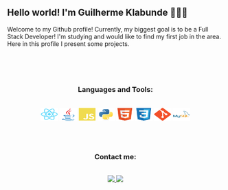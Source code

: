 ## Hello world! I'm Guilherme Klabunde 👋🇧🇷

Welcome to my Github profile! Currently, my biggest goal is to be a Full Stack Developer! 
I'm studying and would like to find my first job in the area. Here in this profile I present some projects. 

<br><br><br>

<h3 align="center">Languages and Tools:</h3>
<div align="center" valign="top"><br>  
  <img align="center" alt="ReactJS" height="30" width="40" src="https://raw.githubusercontent.com/devicons/devicon/master/icons/react/react-original.svg">
  <img align="center" alt="Java" height="30" width="40" src="https://raw.githubusercontent.com/devicons/devicon/master/icons/java/java-original.svg">
  <img align="center" alt="Js" height="30" width="40" src="https://raw.githubusercontent.com/devicons/devicon/master/icons/javascript/javascript-plain.svg">
  <img align="center" alt="Python" height="30" width="40" src="https://raw.githubusercontent.com/devicons/devicon/master/icons/python/python-original.svg">
  <img align="center" alt="HTML" height="30" width="40" src="https://raw.githubusercontent.com/devicons/devicon/master/icons/html5/html5-original.svg">
  <img align="center" alt="CSS" height="30" width="40" src="https://raw.githubusercontent.com/devicons/devicon/master/icons/css3/css3-original.svg">
  <img align="center" alt="git" height="30" width="40" src="https://raw.githubusercontent.com/devicons/devicon/master/icons/git/git-original.svg">
  <img align="center" alt="Sql" height="30" width="40" src="https://raw.githubusercontent.com/devicons/devicon/master/icons/mysql/mysql-original-wordmark.svg">
</div><br><br><br>
 
 

<h3 align="center">Contact me:</h3>
  
<br>

 <div align="center">
  <a href="https://www.linkedin.com/in/guiandrei/" target="_blank">
    <img src="https://img.shields.io/badge/LinkedIn-0077B5?style=for-the-badge&logo=linkedin&logoColor=white">
  </a>
  <a href="mailto:guiandrei17@gmail.com" target="_blank">
    <img src="https://img.shields.io/badge/Gmail-D14836?style=for-the-badge&logo=gmail&logoColor=white">
  </a>
</div>
